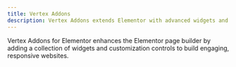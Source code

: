 ```yaml
---
title: Vertex Addons
description: Vertex Addons extends Elementor with advanced widgets and design options.
---
```


Vertex Addons for Elementor enhances the Elementor page builder by adding a collection of widgets and customization controls to build engaging, responsive websites.
